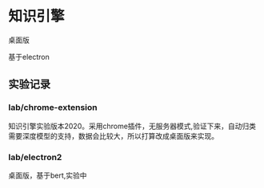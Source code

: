 # 知识引擎
桌面版

基于electron

## 实验记录

### lab/chrome-extension

知识引擎实验版本2020。采用chrome插件，无服务器模式,验证下来，自动归类需要深度模型的支持，数据会比较大，所以打算改成桌面版来实现。

### lab/electron2

桌面版，基于bert,实验中
